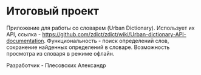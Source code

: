 # Итоговый проект

Приложение для работы со словарем (Urban Dictionary).
Использует их API, ссылка - https://github.com/zdict/zdict/wiki/Urban-dictionary-API-documentation.
Функциональность - поиск определений слов, сохранение найденных определений в словаре.
Возможность просмотра из словаря в режиме офлайн.

Разработчик - Плесовских Александр
